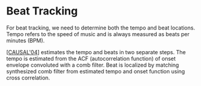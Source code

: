 # Beat Tracking

For beat tracking, we need to determine both the tempo and beat locations. Tempo refers to the speed of music and is always measured as beats per minutes (BPM).

[[CAUSAL'04](http://ismir2004.ismir.net/proceedings/p033-page-164-paper226.pdf)] estimates the tempo and beats in two separate steps. The tempo is estimated from the ACF (autocorrelation function) of onset envelope convoluted with a comb filter. Beat is localized by matching synthesized comb filter from estimated tempo and onset function using cross correlation.
